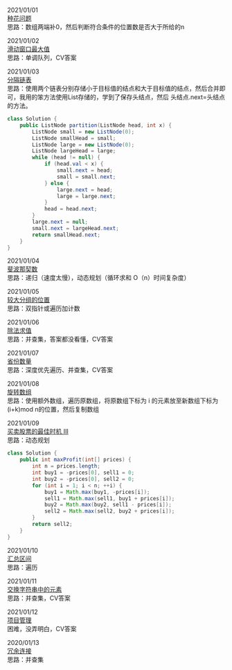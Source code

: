2021/01/01  
[种花问题](https://leetcode-cn.com/problems/can-place-flowers/)  
思路：数组两端补0，然后判断符合条件的位置数是否大于所给的n

2021/01/02  
[滑动窗口最大值](https://leetcode-cn.com/problems/sliding-window-maximum/)  
思路：单调队列，CV答案

2021/01/03  
[分隔链表](https://leetcode-cn.com/problems/partition-list/)  
思路：使用两个链表分别存储小于目标值的结点和大于目标值的结点，然后合并即可，我用的笨方法使用List存储的，学到了保存头结点，然后 头结点.next=头结点 的方法。
```java
class Solution {
    public ListNode partition(ListNode head, int x) {
        ListNode small = new ListNode(0);
        ListNode smallHead = small;
        ListNode large = new ListNode(0);
        ListNode largeHead = large;
        while (head != null) {
            if (head.val < x) {
                small.next = head;
                small = small.next;
            } else {
                large.next = head;
                large = large.next;
            }
            head = head.next;
        }
        large.next = null;
        small.next = largeHead.next;
        return smallHead.next;
    }
}
```

2021/01/04  
[斐波那契数](https://leetcode-cn.com/problems/fibonacci-number/)  
思路：递归（速度太慢），动态规划（循环求和 O（n）时间复杂度）

2021/01/05  
[较大分组的位置](https://leetcode-cn.com/problems/positions-of-large-groups/)  
思路：双指针或遍历加计数  

2021/01/06  
[除法求值](https://leetcode-cn.com/problems/evaluate-division/)  
思路：并查集，答案都没看懂，CV答案  

2021/01/07  
[省份数量](https://leetcode-cn.com/problems/number-of-provinces/)  
思路：深度优先遍历、并查集，CV答案

2021/01/08  
[旋转数组](https://leetcode-cn.com/problems/rotate-array/)   
思路：使用额外数组，遍历原数组，将原数组下标为 i 的元素放至新数组下标为 (i+k)mod n的位置，然后复制数组

2021/01/09  
[买卖股票的最佳时机 III](https://leetcode-cn.com/problems/best-time-to-buy-and-sell-stock-iii/)  
思路：动态规划  
```java 
class Solution {
    public int maxProfit(int[] prices) {
        int n = prices.length;
        int buy1 = -prices[0], sell1 = 0;
        int buy2 = -prices[0], sell2 = 0;
        for (int i = 1; i < n; ++i) {
            buy1 = Math.max(buy1, -prices[i]);
            sell1 = Math.max(sell1, buy1 + prices[i]);
            buy2 = Math.max(buy2, sell1 - prices[i]);
            sell2 = Math.max(sell2, buy2 + prices[i]);
        }
        return sell2;
    }
}
```
2021/01/10  
[汇总区间](https://leetcode-cn.com/problems/summary-ranges/)  
思路：遍历

2021/01/11  
[交换字符串中的元素](https://leetcode-cn.com/problems/smallest-string-with-swaps/)  
思路：并查集，CV答案

2021/01/12  
[项目管理](https://leetcode-cn.com/problems/sort-items-by-groups-respecting-dependencies/)  
困难，没弄明白，CV答案

2020/01/13  
[冗余连接](https://leetcode-cn.com/problems/redundant-connection/)  
思路：并查集  
